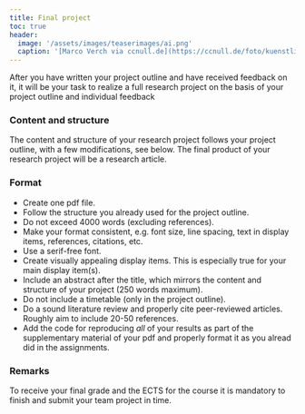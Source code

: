 ```yaml
---
title: Final project
toc: true
header:
  image: '/assets/images/teaserimages/ai.png'
  caption: '[Marco Verch via ccnull.de](https://ccnull.de/foto/kuenstliche-intelligenz-bei-der-arbeit/1095606). [CC-BY 2.0](https://creativecommons.org/licenses/by/2.0/de/). Image cropped.'
---
```

   
   
After you have written your project outline and have received feedback on it, 
it will be your task to realize a full research project on the basis of your project outline and individual feedback


### Content and structure

The content and structure of your research project follows your project outline, with a few modifications, see below.
The final product of your research project will be a research article.

### Format

* Create one pdf file.
* Follow the structure you already used for the project outline.
* Do not exceed 4000 words (excluding references).
* Make your format consistent, e.g. font size, line spacing, text in display items, references, citations,  etc. 
* Use a serif-free font.
* Create visually appealing display items. This is especially true for your main display item(s).
* Include an abstract after the title, which mirrors the content and structure of your project (250 words maximum).
* Do not include a timetable (only in the project outline).
* Do a sound literature review and properly cite peer-reviewed articles. Roughly aim to include 20-50 references.
* Add the code for reproducing *all* of your results as part of the supplementary material of your pdf and properly format it as you alread did in the assignments.



### Remarks   
To receive your final grade and the ECTS for the course it is mandatory to finish and submit your team project in time.